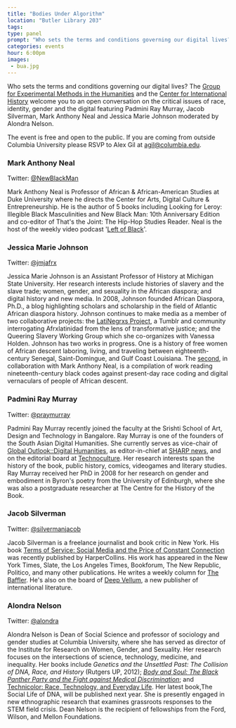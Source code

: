 ```yaml
---
title: "Bodies Under Algorithm"
location: "Butler Library 203"
tags: 
type: panel
prompt: "Who sets the terms and conditions governing our digital lives?"
categories: events
hour: 6:00pm
images:
 - bua.jpg
---
```


Who sets the terms and conditions governing our digital lives? The [Group for
Experimental Methods in the Humanities](http://xpmethod.plaintext.in/) and the
[Center for International History](http://cih.columbia.edu/) welcome you to an
open conversation on the critical issues of race, identity, gender and the
digital featuring Padmini Ray Murray, Jacob Silverman, Mark Anthony Neal and
Jessica Marie Johnson moderated by Alondra Nelson.

The event is free and open to the public. If you are coming from outside
Columbia University please RSVP to Alex Gil at
[agil@columbia.edu](mailto:agil@columbia.edu).

### Mark Anthony Neal

Twitter: [@NewBlackMan](https://twitter.com/newblackman)

Mark Anthony Neal is Professor of African & African-American Studies at Duke
University where he directs the Center for Arts, Digital Culture &
Entrepreneurship.  He is the author of 5 books including Looking for Leroy:
Illegible Black Masculinities and New Black Man: 10th Anniversary Edition and
co-editor of That's the Joint: The Hip-Hop Studies Reader.  Neal is the host
of the weekly video podcast '[Left of
Black](http://leftofblack.tumblr.com/?soc_src=mail&soc_trk=ma)'.

### Jessica Marie Johnson

Twitter: [@jmjafrx](https://twitter.com/jmjafrx)

Jessica Marie Johnson is an Assistant Professor of History at Michigan State
University. Her research interests include histories of slavery and the slave
trade; women, gender, and sexuality in the African diaspora; and digital
history and new media. In 2008, Johnson founded African Diaspora, Ph.D., a
blog highlighting scholars and scholarship in the field of Atlantic African
diaspora history. Johnson continues to make media as a member of two
collaborative projects: the [LatiNegrxs
Project](http://lati-negros.tumblr.com/), a Tumblr and community interrogating
Afrxlatinidad from the lens of transformative justice; and the Queering
Slavery Working Group which she co-organizes with Vanessa Holden. Johnson has
two works in progress. One is a history of free women of African descent
laboring, living, and traveling between eighteenth-century Senegal,
Saint-Domingue, and Gulf Coast Louisiana. The
[second](https://web.archive.org/web/20160506041405/http://diasporahypertext.com/2015/02/13/cfp-black-code-studies/),
in collaboration with Mark Anthony Neal, is a compilation of work reading
nineteenth-century black codes against present-day race coding and digital
vernaculars of people of African descent.

### Padmini Ray Murray

Twitter: [@praymurray](https://twitter.com/praymurray)

Padmini Ray Murray recently joined the faculty at the Srishti School of Art,
Design and Technology in Bangalore. Ray Murray is one of the founders of the
South Asian Digital Humanities. She currently serves as vice-chair of [Global
Outlook::Digital Humanities](http://www.globaloutlookdh.org/), as
editor-in-chief at [SHARP
news](http://www.sharpweb.org/our-quarterly-newsletter/), and on the editorial
board at [Technoculture](http://tcjournal.org). Her research interests span
the history of the book, public history, comics, videogames and literary
studies. Ray Murray received her PhD in 2008 for her research on gender and
embodiment in Byron's poetry from the University of Edinburgh, where she was
also a postgraduate researcher at The Centre for the History of the Book.


### Jacob Silverman

Twitter: [@silvermanjacob](https://twitter.com/silvermanjacob)

Jacob Silverman is a freelance journalist and book critic in New York. His
book [Terms of Service: Social Media and the Price of Constant
Connection](http://www.harpercollins.com/9780062282460/terms-of-service#_=_)
was recently published by HarperCollins. His work has appeared in the New York
Times, Slate, the Los Angeles Times, Bookforum, The New Republic, Politico,
and many other publications. He writes a weekly column for [The
Baffler](http://thebaffler.com/). He's also on the board of [Deep
Vellum](http://deepvellum.org/), a new publisher of international literature.

### Alondra Nelson

Twitter: [@alondra](https://twitter.com/alondra)

Alondra Nelson is Dean of Social Science and professor of sociology and gender
studies at Columbia University, where she has served as director of the
Institute for Research on Women, Gender, and Sexuality. Her research focuses
on the intersections of science, technology, medicine, and inequality. Her
books include *Genetics and the Unsettled Past: The Collision of DNA, Race,
and History* (Rutgers UP, 2012); [*Body and Soul: The Black Panther Party and
the Fight against Medical
Discrimination*](http://www.amazon.com/Body-Soul-Panther-against-Discrimination/dp/0816676496);
and [Technicolor: Race, Technology, and Everyday
Life](http://www.amazon.com/Technicolor-Race-Technology-Everyday-Life/dp/0814736041).
Her latest book,The Social Life of DNA, will be published next year. She is
presently engaged in new ethnographic research that examines grassroots
responses to the STEM field crisis. Dean Nelson is the recipient of
fellowships from the Ford, Wilson, and Mellon Foundations.

